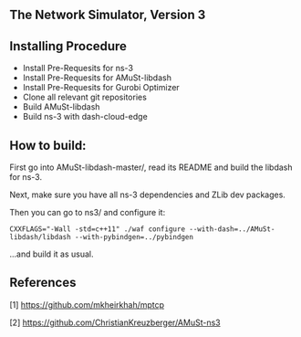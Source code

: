 
## The Network Simulator, Version 3

## Installing Procedure

* Install Pre-Requesits for ns-3
* Install Pre-Requesits for AMuSt-libdash
* Install Pre-Requesits for Gurobi Optimizer
* Clone all relevant git repositories
* Build AMuSt-libdash
* Build ns-3 with dash-cloud-edge


## How to build:

First go into AMuSt-libdash-master/, read its README and build the libdash for ns-3.

Next, make sure you have all ns-3 dependencies and ZLib dev packages.

Then you can go to ns3/ and configure it:

```shell
CXXFLAGS="-Wall -std=c++11" ./waf configure --with-dash=../AMuSt-libdash/libdash --with-pybindgen=../pybindgen
```

...and build it as usual.

## References

[1] https://github.com/mkheirkhah/mptcp

[2] https://github.com/ChristianKreuzberger/AMuSt-ns3
